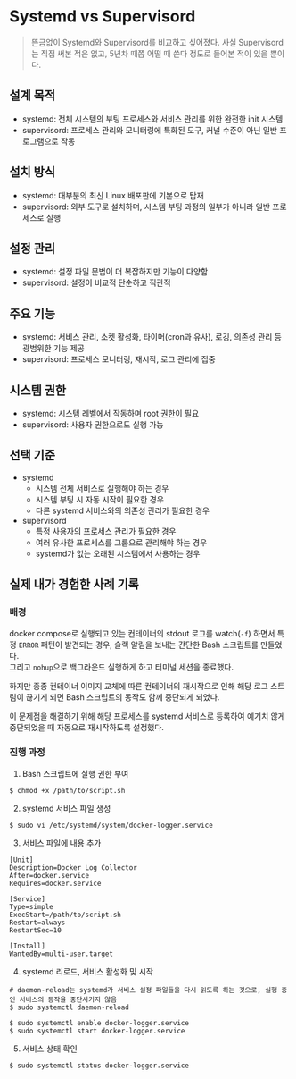 # Systemd vs Supervisord 

> 뜬금없이 Systemd와 Supervisord를 비교하고 싶어졌다.
> 사실 Supervisord는 직접 써본 적은 없고, 5년차 때쯤 어떨 때 쓴다 정도로 들어본 적이 있을 뿐이다.

## 설계 목적
- systemd: 전체 시스템의 부팅 프로세스와 서비스 관리를 위한 완전한 init 시스템
- supervisord: 프로세스 관리와 모니터링에 특화된 도구, 커널 수준이 아닌 일반 프로그램으로 작동

## 설치 방식
- systemd: 대부분의 최신 Linux 배포판에 기본으로 탑재
- supervisord: 외부 도구로 설치하며, 시스템 부팅 과정의 일부가 아니라 일반 프로세스로 실행

## 설정 관리
- systemd: 설정 파일 문법이 더 복잡하지만 기능이 다양함
- supervisord: 설정이 비교적 단순하고 직관적

## 주요 기능
- systemd: 서비스 관리, 소켓 활성화, 타이머(cron과 유사), 로깅, 의존성 관리 등 광범위한 기능 제공
- supervisord: 프로세스 모니터링, 재시작, 로그 관리에 집중 

## 시스템 권한
- systemd: 시스템 레벨에서 작동하며 root 권한이 필요
- supervisord: 사용자 권한으로도 실행 가능


## 선택 기준 
- systemd
	- 시스템 전체 서비스로 실행해야 하는 경우
	- 시스템 부팅 시 자동 시작이 필요한 경우
	- 다른 systemd 서비스와의 의존성 관리가 필요한 경우
- supervisord
	- 특정 사용자의 프로세스 관리가 필요한 경우
	- 여러 유사한 프로세스를 그룹으로 관리해야 하는 경우
	- systemd가 없는 오래된 시스템에서 사용하는 경우



## 실제 내가 경험한 사례 기록

### 배경
docker compose로 실행되고 있는 컨테이너의 stdout 로그를 watch(`-f`) 하면서 특정 `ERROR` 패턴이 발견되는 경우, 슬랙 알림을 보내는 간단한 Bash 스크립트를 만들었다.  
그리고 `nohup`으로 백그라운드 실행하게 하고 터미널 세션을 종료했다.  

하지만 종종 컨테이너 이미지 교체에 따른 컨테이너의 재시작으로 인해 해당 로그 스트림이 끊기게 되면 Bash 스크립트의 동작도 함께 중단되게 되었다.  

이 문제점을 해결하기 위해 해당 프로세스를 systemd 서비스로 등록하여 예기치 않게 중단되었을 때 자동으로 재시작하도록 설정했다.  

### 진행 과정

1. Bash 스크립트에 실행 권한 부여
```shell
$ chmod +x /path/to/script.sh
```

2. systemd 서비스 파일 생성
```shell
$ sudo vi /etc/systemd/system/docker-logger.service
```

3. 서비스 파일에 내용 추가
```plaintext
[Unit]
Description=Docker Log Collector
After=docker.service
Requires=docker.service

[Service]
Type=simple
ExecStart=/path/to/script.sh
Restart=always
RestartSec=10

[Install]
WantedBy=multi-user.target
```

4. systemd 리로드, 서비스 활성화 및 시작
```shell
# daemon-reload는 systemd가 서비스 설정 파일들을 다시 읽도록 하는 것으로, 실행 중인 서비스의 동작을 중단시키지 않음
$ sudo systemctl daemon-reload

$ sudo systemctl enable docker-logger.service
$ sudo systemctl start docker-logger.service
```

5. 서비스 상태 확인
```shell
$ sudo systemctl status docker-logger.service
```
